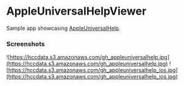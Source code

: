 # AppleUniversalHelpViewer

Sample app showcasing [AppleUniversalHelp](https://github.com/steventroughtonsmith/AppleUniversalHelp).

### Screenshots

![https://hccdata.s3.amazonaws.com/gh_appleuniversalhelp.jpg](https://hccdata.s3.amazonaws.com/gh_appleuniversalhelp.jpg)
![https://hccdata.s3.amazonaws.com/gh_appleuniversalhelp_ios.jpg](https://hccdata.s3.amazonaws.com/gh_appleuniversalhelp_ios.jpg)
